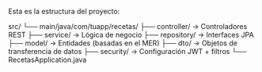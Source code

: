 Esta es la estructura del proyecto:

src/
 └── main/java/com/tuapp/recetas/
      ├── controller/       → Controladores REST
      ├── service/          → Lógica de negocio
      ├── repository/       → Interfaces JPA
      ├── model/            → Entidades (basadas en el MER)
      ├── dto/              → Objetos de transferencia de datos
      ├── security/         → Configuración JWT + filtros
      └── RecetasApplication.java
